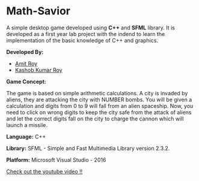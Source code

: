 # Math-Savior

A simple desktop game developed using **C++** and **SFML** library. It is developed as a first year lab project with the indend to learn the implementation of the basic knowledge of C++ and graphics.

**Developed By:**
- [Amit Roy](https://github.com/AmitRoy7)
- [Kashob Kumar Roy](https://github.com/forkkr)


**Game Concept:**

The game is based on simple arithmetic calculations. A city is invaded by aliens, they are attacking the city with NUMBER bombs. You will be given a calculation and digits from 0 to 9 will fall from an alien spaceship. Now, you need to click on wrong digits to keep the city safe from the attack of aliens and let the correct digits fall on the city to charge the cannon which will launch a missile.

**Language:**
C++

**Library:**
SFML - Simple and Fast Multimedia Library
version 2.3.2. 

**Platform:**
Microsoft Visual Studio - 2016

[Check out the youtube video !!](https://youtu.be/-Vn3WwBsG5A)

